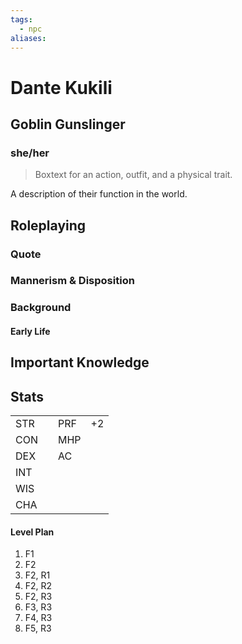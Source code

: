 ```yaml
---
tags:
  - npc
aliases:
---
```

# Dante Kukili
## Goblin Gunslinger
### she/her

> Boxtext for an action, outfit, and a physical trait.

A description of their function in the world.

## Roleplaying
### Quote

### Mannerism & Disposition

### Background
#### Early Life

## Important Knowledge


## Stats
|     |     |     |     |
| --- | --- | --- | --- |
| STR |     | PRF | +2  |
| CON |     | MHP |     |
| DEX |     | AC  |     |
| INT |     |     |     |
| WIS |     |     |     |
| CHA |     |     |     |

#### Level Plan
1. F1
2. F2
3. F2, R1
4. F2, R2
5. F2, R3
6. F3, R3
7. F4, R3
8. F5, R3
